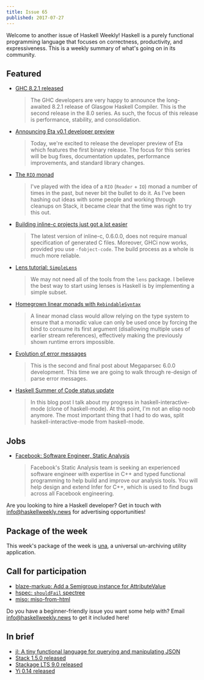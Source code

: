 ```yaml
---
title: Issue 65
published: 2017-07-27
---
```


Welcome to another issue of Haskell Weekly!
Haskell is a purely functional programming language that focuses on correctness, productivity, and expressiveness.
This is a weekly summary of what's going on in its community.

## Featured

-   [GHC 8.2.1 released](https://ghc.haskell.org/trac/ghc/blog/ghc-8.2.11-released)

    > The GHC developers are very happy to announce the long-awaited 8.2.1 release of Glasgow Haskell Compiler. This is the second release in the 8.0 series. As such, the focus of this release is performance, stability, and consolidation.

-   [Announcing Eta v0.1 developer preview](https://medium.com/eta-programming-language/announcing-eta-0-1-developer-preview-65b6c1838c6)

    > Today, we're excited to release the developer preview of Eta which features the first binary release. The focus for this series will be bug fixes, documentation updates, performance improvements, and standard library changes.

-   [The `RIO` monad](https://www.fpcomplete.com/blog/2017/07/the-rio-monad)

    > I've played with the idea of a `RIO` (`Reader` + `IO`) monad a number of times in the past, but never bit the bullet to do it. As I've been hashing out ideas with some people and working through cleanups on Stack, it became clear that the time was right to try this out.

-   [Building inline-c projects just got a lot easier](http://mazzo.li/posts/new-inline-c.html)

    > The latest version of inline-c, 0.6.0.0, does not require manual specification of generated C files. Moreover, GHCi now works, provided you use `-fobject-code`. The build process as a whole is much more reliable.

-   [Lens tutorial: `SimpleLens`](http://www.mchaver.com/posts/2017-07-12-lens-tutorial-1.html)

    > We may not need all of the tools from the `lens` package. I believe the best way to start using lenses is Haskell is by implementing a simple subset.

-   [Homegrown linear monads with `RebindableSyntax`](https://m0ar.github.io/safe-streaming/2017/07/20/homegrown-linear-monads.html)

    > A linear monad class would allow relying on the type system to ensure that a monadic value can only be used once by forcing the bind to consume its first argument (disallowing multiple uses of earlier stream references), effectively making the previously shown runtime errors impossible.

-   [Evolution of error messages](https://markkarpov.com/post/evolution-of-error-messages.html)

    > This is the second and final post about Megaparsec 6.0.0 development. This time we are going to walk through re-design of parse error messages.

-   [Haskell Summer of Code status update](https://blog.hustlr.in/posts/2017-07-19-midterm-eval.html)

    > In this blog post I talk about my progress in haskell-interactive-mode (clone of haskell-mode). At this point, I'm not an elisp noob anymore. The most important thing that I had to do was, split haskell-interactive-mode from haskell-mode.

## Jobs

-   [Facebook: Software Engineer, Static Analysis](https://www.facebook.com/careers/jobs/a0I1200000LT8aAEAT/)

    > Facebook's Static Analysis team is seeking an experienced software engineer with expertise in C++ and typed functional programming to help build and improve our analysis tools. You will help design and extend Infer for C++, which is used to find bugs across all Facebook engineering.

Are you looking to hire a Haskell developer?
Get in touch with <info@haskellweekly.news> for advertising opportunities!

## Package of the week

This week's package of the week is [una](https://hackage.haskell.org/package/una-2.1.0),
a universal un-archiving utility application.

## Call for participation

-   [blaze-markup: Add a Semigroup instance for AttributeValue](https://github.com/jaspervdj/blaze-markup/issues/28)
-   [hspec: `shouldFail` spectree](https://github.com/hspec/hspec/issues/304)
-   [miso: miso-from-html](https://github.com/dmjio/miso/issues/198)

Do you have a beginner-friendly issue you want some help with?
Email <info@haskellweekly.news> to get it included here!

## In brief

-   [jl: A tiny functional language for querying and manipulating JSON](https://github.com/chrisdone/jl/blob/3831a1285aa9a1005bbcce3fff10e484f7e2d6ac/README.md)
-   [Stack 1.5.0 released](https://github.com/commercialhaskell/stack/releases/tag/v1.5.0)
-   [Stackage LTS 9.0 released](https://www.stackage.org/lts-9.0)
-   [Yi 0.14 released](https://yi-editor.github.io/posts/2017-07-25-release-0.14/)
